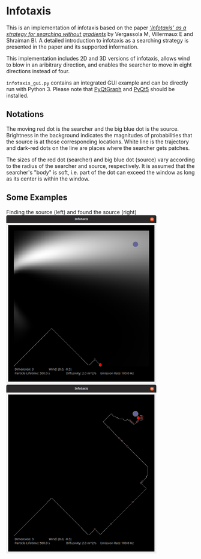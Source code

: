 # Infotaxis
This is an implementation of infotaxis based on the paper [*‘Infotaxis’ as a strategy for searching without gradients*](https://www.nature.com/articles/nature05464) by Vergassola M, Villermaux E and Shraiman BI. A detailed introduction to infotaxis as a searching strategy is presented in the paper and its supported information.

This implementation includes 2D and 3D versions of infotaxis, allows wind to blow in an aribitrary direction, and enables the searcher to move in eight directions instead of four.

`infotaxis_gui.py` contains an integrated GUI example and can be directly run with Python 3. Please note that [PyQtGraph](https://pypi.org/project/pyqtgraph/) and [PyQt5](https://pypi.org/project/PyQt5/) should be installed.

## Notations
The moving red dot is the searcher and the big blue dot is the source. Brightness in the background indicates the magnitudes of probabilities that the source is at those corresponding locations. White line is the trajectory and dark-red dots on the line are places where the searcher gets patches.

The sizes of the red dot (searcher) and big blue dot (source) vary according to the radius of the searcher and source, respectively. It is assumed that the searcher's "body" is soft, i.e. part of the dot can exceed the window as long as its center is within the window.

## Some Examples
Finding the source (left) and found the source (right)
<img src="finding.png" width="400"> <img src="found.png" width="400">
